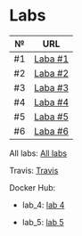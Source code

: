# Labs

| №  | URL                                                           |
| -- |:-------------------------------------------------------------:|
| #1 | [Laba #1](https://github.com/Domalyyy/NULP/tree/master/lab_1) |
| #2 | [Laba #2](https://github.com/Domalyyy/NULP/tree/master/lab_2) |
| #3 | [Laba #3](https://github.com/Domalyyy/NULP/tree/master/lab_3) |
| #4 | [Laba #4](https://github.com/Domalyyy/NULP/tree/master/lab_4) |
| #5 | [Laba #5](https://github.com/Domalyyy/NULP/tree/master/lab_5) |
| #6 | [Laba #6](https://github.com/Domalyyy/NULP/tree/master/lab_6) |

All labs: [All labs](https://github.com/Domalyyy/NULP)

Travis: [Travis](https://travis-ci.org/Domalyyy/NULP)

Docker Hub:

- lab_4: [lab 4](https://hub.docker.com/repository/docker/domaly/lab_4)
	
- lab_5: [lab 5](https://hub.docker.com/repository/docker/domaly/lab_5)
